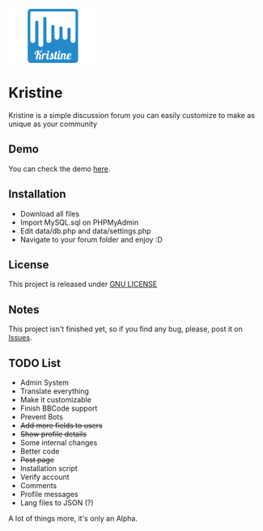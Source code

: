 ![Kristine](https://github.com/cadox8/Kristine/blob/master/img/kristine.jpg)

# Kristine
Kristine is a simple discussion forum you can easily customize to make as unique as your community<br>

## Demo
You can check the demo [here](http://kristine.ml).

## Installation
- Download all files
- Import MySQL.sql on PHPMyAdmin
- Edit data/db.php and data/settings.php
- Navigate to your forum folder and enjoy :D

## License
This project is released under [GNU LICENSE](https://github.com/cadox8/Kristine/blob/master/LICENSE)

## Notes
This project isn't finished yet, so if you find any bug, please, post it on [Issues](https://github.com/cadox8/Kristine/issues).

## TODO List
- Admin System
- Translate everything
- Make it customizable
- Finish BBCode support
- Prevent Bots
- <s>Add more fields to users</s>
- <s>Show profile details</s>
- Some internal changes
- Better code
- <s>Post page</s>
- Installation script
- Verify account
- Comments
- Profile messages
- Lang files to JSON (?)

A lot of things more, it's only an Alpha.
